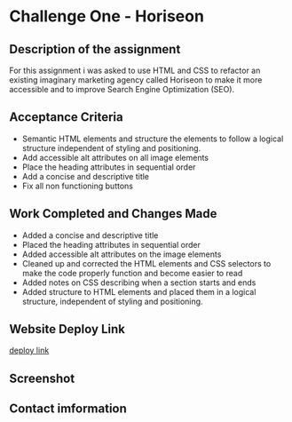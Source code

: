 # Challenge One - Horiseon 


## Description of the assignment

For this assignment i was asked to use HTML and CSS to refactor an existing imaginary marketing agency called Horiseon to make it more accessible and to improve Search Engine Optimization (SEO).

## Acceptance Criteria 

* Semantic HTML elements and structure the elements to follow a logical structure independent of styling and positioning.
* Add accessible alt attributes on all image elements
* Place the heading attributes in sequential order
* Add a concise and descriptive title
* Fix all non functioning buttons

## Work Completed and Changes Made

* Added a concise and descriptive title
* Placed the heading attributes in sequential order
* Added accessible alt attributes on the image elements
* Cleaned up and corrected the HTML elements and CSS selectors to make the code properly function and become easier to read
* Added notes on CSS describing when a section starts and ends
* Added structure to HTML elements and placed them in a logical structure, independent of styling and positioning.

## Website Deploy Link

[deploy link](https://kevinhall4255.github.io/Horiseon-challenge/)

## Screenshot




## Contact imformation


